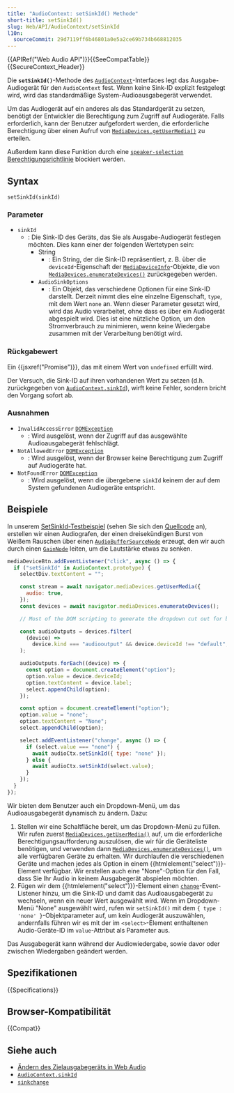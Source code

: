 ```yaml
---
title: "AudioContext: setSinkId() Methode"
short-title: setSinkId()
slug: Web/API/AudioContext/setSinkId
l10n:
  sourceCommit: 29d7119ff6b46801a0e5a2ce69b734b668812035
---
```


{{APIRef("Web Audio API")}}{{SeeCompatTable}}{{SecureContext_Header}}

Die **`setSinkId()`**-Methode des [`AudioContext`](/de/docs/Web/API/AudioContext)-Interfaces legt das Ausgabe-Audiogerät für den `AudioContext` fest. Wenn keine Sink-ID explizit festgelegt wird, wird das standardmäßige System-Audioausgabegerät verwendet.

Um das Audiogerät auf ein anderes als das Standardgerät zu setzen, benötigt der Entwickler die Berechtigung zum Zugriff auf Audiogeräte. Falls erforderlich, kann der Benutzer aufgefordert werden, die erforderliche Berechtigung über einen Aufruf von [`MediaDevices.getUserMedia()`](/de/docs/Web/API/MediaDevices/getUserMedia) zu erteilen.

Außerdem kann diese Funktion durch eine [`speaker-selection`](/de/docs/Web/HTTP/Reference/Headers/Permissions-Policy/speaker-selection) [Berechtigungsrichtlinie](/de/docs/Web/HTTP/Guides/Permissions_Policy) blockiert werden.

## Syntax

```js-nolint
setSinkId(sinkId)
```

### Parameter

- `sinkId`
  - : Die Sink-ID des Geräts, das Sie als Ausgabe-Audiogerät festlegen möchten. Dies kann einer der folgenden Wertetypen sein:
    - String
      - : Ein String, der die Sink-ID repräsentiert, z. B. über die `deviceId`-Eigenschaft der [`MediaDeviceInfo`](/de/docs/Web/API/MediaDeviceInfo)-Objekte, die von [`MediaDevices.enumerateDevices()`](/de/docs/Web/API/MediaDevices/enumerateDevices) zurückgegeben werden.
    - `AudioSinkOptions`
      - : Ein Objekt, das verschiedene Optionen für eine Sink-ID darstellt. Derzeit nimmt dies eine einzelne Eigenschaft, `type`, mit dem Wert `none` an. Wenn dieser Parameter gesetzt wird, wird das Audio verarbeitet, ohne dass es über ein Audiogerät abgespielt wird. Dies ist eine nützliche Option, um den Stromverbrauch zu minimieren, wenn keine Wiedergabe zusammen mit der Verarbeitung benötigt wird.

### Rückgabewert

Ein {{jsxref("Promise")}}, das mit einem Wert von `undefined` erfüllt wird.

Der Versuch, die Sink-ID auf ihren vorhandenen Wert zu setzen (d.h. zurückgegeben von [`AudioContext.sinkId`](/de/docs/Web/API/AudioContext/sinkId)), wirft keine Fehler, sondern bricht den Vorgang sofort ab.

### Ausnahmen

- `InvalidAccessError` [`DOMException`](/de/docs/Web/API/DOMException)
  - : Wird ausgelöst, wenn der Zugriff auf das ausgewählte Audioausgabegerät fehlschlägt.
- `NotAllowedError` [`DOMException`](/de/docs/Web/API/DOMException)
  - : Wird ausgelöst, wenn der Browser keine Berechtigung zum Zugriff auf Audiogeräte hat.
- `NotFoundError` [`DOMException`](/de/docs/Web/API/DOMException)
  - : Wird ausgelöst, wenn die übergebene `sinkId` keinem der auf dem System gefundenen Audiogeräte entspricht.

## Beispiele

In unserem [SetSinkId-Testbeispiel](https://mdn.github.io/dom-examples/audiocontext-setsinkid/) (sehen Sie sich den [Quellcode](https://github.com/mdn/dom-examples/tree/main/audiocontext-setsinkid) an), erstellen wir einen Audiografen, der einen dreisekündigen Burst von Weißem Rauschen über einen [`AudioBufferSourceNode`](/de/docs/Web/API/AudioBufferSourceNode) erzeugt, den wir auch durch einen [`GainNode`](/de/docs/Web/API/GainNode) leiten, um die Lautstärke etwas zu senken.

```js
mediaDeviceBtn.addEventListener("click", async () => {
  if ("setSinkId" in AudioContext.prototype) {
    selectDiv.textContent = "";

    const stream = await navigator.mediaDevices.getUserMedia({
      audio: true,
    });
    const devices = await navigator.mediaDevices.enumerateDevices();

    // Most of the DOM scripting to generate the dropdown cut out for brevity

    const audioOutputs = devices.filter(
      (device) =>
        device.kind === "audiooutput" && device.deviceId !== "default",
    );

    audioOutputs.forEach((device) => {
      const option = document.createElement("option");
      option.value = device.deviceId;
      option.textContent = device.label;
      select.appendChild(option);
    });

    const option = document.createElement("option");
    option.value = "none";
    option.textContent = "None";
    select.appendChild(option);

    select.addEventListener("change", async () => {
      if (select.value === "none") {
        await audioCtx.setSinkId({ type: "none" });
      } else {
        await audioCtx.setSinkId(select.value);
      }
    });
  }
});
```

Wir bieten dem Benutzer auch ein Dropdown-Menü, um das Audioausgabegerät dynamisch zu ändern. Dazu:

1. Stellen wir eine Schaltfläche bereit, um das Dropdown-Menü zu füllen. Wir rufen zuerst [`MediaDevices.getUserMedia()`](/de/docs/Web/API/MediaDevices/getUserMedia) auf, um die erforderliche Berechtigungsaufforderung auszulösen, die wir für die Geräteliste benötigen, und verwenden dann [`MediaDevices.enumerateDevices()`](/de/docs/Web/API/MediaDevices/enumerateDevices), um alle verfügbaren Geräte zu erhalten. Wir durchlaufen die verschiedenen Geräte und machen jedes als Option in einem {{htmlelement("select")}}-Element verfügbar. Wir erstellen auch eine "None"-Option für den Fall, dass Sie Ihr Audio in keinem Ausgabegerät abspielen möchten.
2. Fügen wir dem {{htmlelement("select")}}-Element einen [`change`](/de/docs/Web/API/HTMLElement/change_event)-Event-Listener hinzu, um die Sink-ID und damit das Audioausgabegerät zu wechseln, wenn ein neuer Wert ausgewählt wird. Wenn im Dropdown-Menü "None" ausgewählt wird, rufen wir `setSinkId()` mit dem `{ type : 'none' }`-Objektparameter auf, um kein Audiogerät auszuwählen, andernfalls führen wir es mit der im `<select>`-Element enthaltenen Audio-Geräte-ID im `value`-Attribut als Parameter aus.

Das Ausgabegerät kann während der Audiowiedergabe, sowie davor oder zwischen Wiedergaben geändert werden.

## Spezifikationen

{{Specifications}}

## Browser-Kompatibilität

{{Compat}}

## Siehe auch

- [Ändern des Zielausgabegeräts in Web Audio](https://developer.chrome.com/blog/audiocontext-setsinkid/)
- [`AudioContext.sinkId`](/de/docs/Web/API/AudioContext/sinkId)
- [`sinkchange`](/de/docs/Web/API/AudioContext/sinkchange_event)
